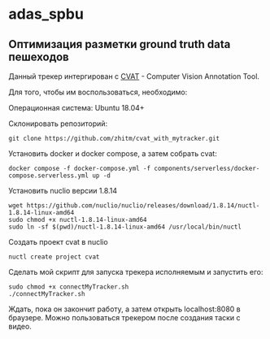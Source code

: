 # adas_spbu

## Оптимизация разметки ground truth data пешеходов

Данный трекер интергирован с [СVAT](https://github.com/opencv/cvat) - Computer Vision Annotation Tool.

Для того, чтобы им воспользоваться, необходимо:

Операционная система: Ubuntu 18.04+

Склонировать репозиторий:

```{r, engine='bash', count_lines}
git clone https://github.com/zhitm/cvat_with_mytracker.git
```

Установить docker и docker compose, а затем собрать сvat:

```{r, engine='bash', count_lines}
docker compose -f docker-compose.yml -f components/serverless/docker-compose.serverless.yml up -d
```

Установить nuclio версии 1.8.14

```{r, engine='bash', count_lines}
wget https://github.com/nuclio/nuclio/releases/download/1.8.14/nuctl-1.8.14-linux-amd64
sudo chmod +x nuctl-1.8.14-linux-amd64
sudo ln -sf $(pwd)/nuctl-1.8.14-linux-amd64 /usr/local/bin/nuctl
```

Создать проект cvat в nuclio

```{r, engine='bash', count_lines}
nuctl create project cvat
```

Сделать мой скрипт для запуска трекера исполняемым и запустить его:

```{r, engine='bash', count_lines}
sudo chmod +x connectMyTracker.sh
./connectMyTracker.sh
```

Ждать, пока он закончит работу, а затем открыть localhost:8080 в браузере. Можно пользоваться трекером после создания
таски с видео.
